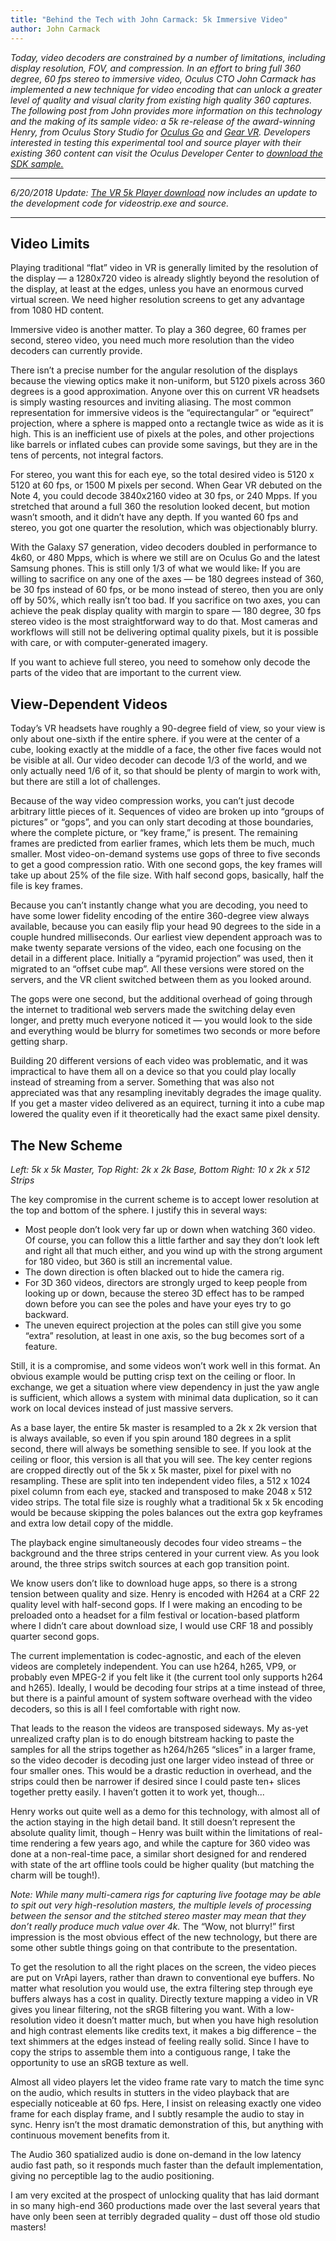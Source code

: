```yaml
---
title: "Behind the Tech with John Carmack: 5k Immersive Video"
author: John Carmack
---
```


*Today, video decoders are constrained by a number of limitations, including display resolution, FOV, and compression. In an effort to bring full 360 degree, 60 fps stereo to immersive video, Oculus CTO John Carmack has implemented a new technique for video encoding that can unlock a greater level of quality and visual clarity from existing high quality 360 captures. The following post from John provides more information on this technology and the making of its sample video: a 5k re-release of the award-winning* **Henry*, from Oculus Story Studio for* *[Oculus Go](https://www.oculus.com/experiences/go/2084588764916379/)* *and* *[Gear VR](https://www.oculus.com/experiences/gear-vr/2084588764916379/).*
*Developers interested in testing this experimental tool and source player with their existing 360 content can visit the Oculus Developer Center to* *[download the SDK sample.](https://developer.oculus.com/downloads/package/vr5kplayer/)*

* * *
*6/20/2018 Update:* *[The VR 5k Player download](https://developer.oculus.com/downloads/package/vr5kplayer/)* *now includes an update to the development code for videostrip.exe and source.*
* * *

## Video Limits

Playing traditional “flat” video in VR is generally limited by the resolution of the display — a 1280x720 video is already slightly beyond the resolution of the display, at least at the edges, unless you have an enormous curved virtual screen. We need higher resolution screens to get any advantage from 1080 HD content.

Immersive video is another matter. To play a 360 degree, 60 frames per second, stereo video, you need much more resolution than the video decoders can currently provide.

There isn’t a precise number for the angular resolution of the displays because the viewing optics make it non-uniform, but 5120 pixels across 360 degrees is a good approximation. Anyone over this on current VR headsets is simply wasting resources and inviting aliasing.
The most common representation for immersive videos is the “equirectangular” or “equirect” projection, where a sphere is mapped onto a rectangle twice as wide as it is high. This is an inefficient use of pixels at the poles, and other projections like barrels or inflated cubes can provide some savings, but they are in the tens of percents, not integral factors.

For stereo, you want this for each eye, so the total desired video is 5120 x 5120 at 60 fps, or 1500 M pixels per second.
When Gear VR debuted on the Note 4, you could decode 3840x2160 video at 30 fps, or 240 Mpps. If you stretched that around a full 360 the resolution looked decent, but motion wasn’t smooth, and it didn’t have any depth. If you wanted 60 fps and stereo, you got one quarter the resolution, which was objectionably blurry.

With the Galaxy S7 generation, video decoders doubled in performance to 4k60, or 480 Mpps, which is where we still are on Oculus Go and the latest Samsung phones. This is still only 1/3 of what we would like~~.~~
If you are willing to sacrifice on any one of the axes — be 180 degrees instead of 360, be 30 fps instead of 60 fps, or be mono instead of stereo, then you are only off by 50%, which really isn’t too bad. If you sacrifice on two axes, you can achieve the peak display quality with margin to spare — 180 degree, 30 fps stereo video is the most straightforward way to do that. Most cameras and workflows will still not be delivering optimal quality pixels, but it is possible with care, or with computer-generated imagery.

If you want to achieve full stereo, you need to somehow only decode the parts of the video that are important to the current view.

## View-Dependent Videos

Today’s VR headsets have roughly a 90-degree field of view, so your view is only about one-sixth if the entire sphere. if you were at the center of a cube, looking exactly at the middle of a face, the other five faces would not be visible at all.
Our video decoder can decode 1/3 of the world, and we only actually need 1/6 of it, so that should be plenty of margin to work with, but there are still a lot of challenges.

Because of the way video compression works, you can’t just decode arbitrary little pieces of it. Sequences of video are broken up into “groups of pictures” or “gops”, and you can only start decoding at those boundaries, where the complete picture, or “key frame,” is present. The remaining frames are predicted from earlier frames, which lets them be much, much smaller. Most video-on-demand systems use gops of three to five seconds to get a good compression ratio. With one second gops, the key frames will take up about 25% of the file size. With half second gops, basically, half the file is key frames.

Because you can’t instantly change what you are decoding, you need to have some lower fidelity encoding of the entire 360-degree view always available, because you can easily flip your head 90 degrees to the side in a couple hundred milliseconds.
Our earliest view dependent approach was to make twenty separate versions of the video, each one focusing on the detail in a different place. Initially a “pyramid projection” was used, then it migrated to an “offset cube map”. All these versions were stored on the servers, and the VR client switched between them as you looked around.

The gops were one second, but the additional overhead of going through the internet to traditional web servers made the switching delay even longer, and pretty much everyone noticed it — you would look to the side and everything would be blurry for sometimes two seconds or more before getting sharp.

Building 20 different versions of each video was problematic, and it was impractical to have them all on a device so that you could play locally instead of streaming from a server.
Something that was also not appreciated was that any resampling inevitably degrades the image quality. If you get a master video delivered as an equirect, turning it into a cube map lowered the quality even if it theoretically had the exact same pixel density.

## The New Scheme

*Left: 5k x 5k Master, Top Right: 2k x 2k Base, Bottom Right: 10 x 2k x 512 Strips*

The key compromise in the current scheme is to accept lower resolution at the top and bottom of the sphere. I justify this in several ways:

* Most people don’t look very far up or down when watching 360 video. Of course, you can follow this a little farther and say they don’t look left and right all that much either, and you wind up with the strong argument for 180 video, but 360 is still an incremental value.
* The down direction is often blacked out to hide the camera rig.
* For 3D 360 videos, directors are strongly urged to keep people from looking up or down, because the stereo 3D effect has to be ramped down before you can see the poles and have your eyes try to go backward.
* The uneven equirect projection at the poles can still give you some “extra” resolution, at least in one axis, so the bug becomes sort of a feature.

Still, it is a compromise, and some videos won’t work well in this format. An obvious example would be putting crisp text on the ceiling or floor. In exchange, we get a situation where view dependency in just the yaw angle is sufficient, which allows a system with minimal data duplication, so it can work on local devices instead of just massive servers.

As a base layer, the entire 5k master is resampled to a 2k x 2k version that is always available, so even if you spin around 180 degrees in a split second, there will always be something sensible to see. If you look at the ceiling or floor, this version is all that you will see.
The key center regions are cropped directly out of the 5k x 5k master, pixel for pixel with no resampling. These are split into ten independent video files, a 512 x 1024 pixel column from each eye, stacked and transposed to make 2048 x 512 video strips.
The total file size is roughly what a traditional 5k x 5k encoding would be because skipping the poles balances out the extra gop keyframes and extra low detail copy of the middle.

The playback engine simultaneously decodes four video streams – the background and the three strips centered in your current view. As you look around, the three strips switch sources at each gop transition point.

We know users don’t like to download huge apps, so there is a strong tension between quality and size. Henry is encoded with H264 at a CRF 22 quality level with half-second gops. If I were making an encoding to be preloaded onto a headset for a film festival or location-based platform where I didn’t care about download size, I would use CRF 18 and possibly quarter second gops.

The current implementation is codec-agnostic, and each of the eleven videos are completely independent. You can use h264, h265, VP9, or probably even MPEG-2 if you felt like it (the current tool only supports h264 and h265). Ideally, I would be decoding four strips at a time instead of three, but there is a painful amount of system software overhead with the video decoders, so this is all I feel comfortable with right now.

That leads to the reason the videos are transposed sideways. My as-yet unrealized crafty plan is to do enough bitstream hacking to paste the samples for all the strips together as h264/h265 “slices” in a larger frame, so the video decoder is decoding just one larger video instead of three or four smaller ones. This would be a drastic reduction in overhead, and the strips could then be narrower if desired since I could paste ten+ slices together pretty easily. I haven’t gotten it to work yet, though...

Henry works out quite well as a demo for this technology, with almost all of the action staying in the high detail band. It still doesn’t represent the absolute quality limit, though – Henry was built within the limitations of real-time rendering a few years ago, and while the capture for 360 video was done at a non-real-time pace, a similar short designed for and rendered with state of the art offline tools could be higher quality (but matching the charm will be tough!).

*Note: While many multi-camera rigs for capturing live footage may be able to spit out very high-resolution masters, the multiple levels of processing between the sensor and the stitched stereo master may mean that they don’t really produce much value over 4k.*
The “Wow, not blurry!” first impression is the most obvious effect of the new technology, but there are some other subtle things going on that contribute to the presentation.

To get the resolution to all the right places on the screen, the video pieces are put on VrApi layers, rather than drawn to conventional eye buffers. No matter what resolution you would use, the extra filtering step through eye buffers always has a cost in quality.
Directly texture mapping a video in VR gives you linear filtering, not the sRGB filtering you want. With a low-resolution video it doesn’t matter much, but when you have high resolution and high contrast elements like credits text, it makes a big difference – the text shimmers at the edges instead of feeling really solid. Since I have to copy the strips to assemble them into a contiguous range, I take the opportunity to use an sRGB texture as well.

Almost all video players let the video frame rate vary to match the time sync on the audio, which results in stutters in the video playback that are especially noticeable at 60 fps. Here, I insist on releasing exactly one video frame for each display frame, and I subtly resample the audio to stay in sync. Henry isn’t the most dramatic demonstration of this, but anything with continuous movement benefits from it.

The Audio 360 spatialized audio is done on-demand in the low latency audio fast path, so it responds much faster than the default implementation, giving no perceptible lag to the audio positioning.

I am very excited at the prospect of unlocking quality that has laid dormant in so many high-end 360 productions made over the last several years that have only been seen at terribly degraded quality – dust off those old studio masters!
